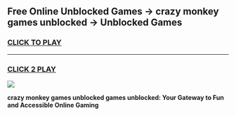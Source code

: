 
## Free Online Unblocked Games → crazy monkey games unblocked → Unblocked Games
<h3>
<a href="https://premium.freeplayer.one?title=crazy_monkey_games_unblocked&ref=21F">CLICK TO PLAY</a></h3>
<hr>

<h3>
<a href="https://premium.freeplayer.one?title=crazy_monkey_games_unblocked&ref=21F">CLICK 2 PLAY</a>
  
</h3>

<a href="https://premium.freeplayer.one?title=crazy_monkey_games_unblocked&ref=21F/"><img src="https://clearcache.store/games.png"></a>


**crazy monkey games unblocked games unblocked: Your Gateway to Fun and Accessible Online Gaming**
